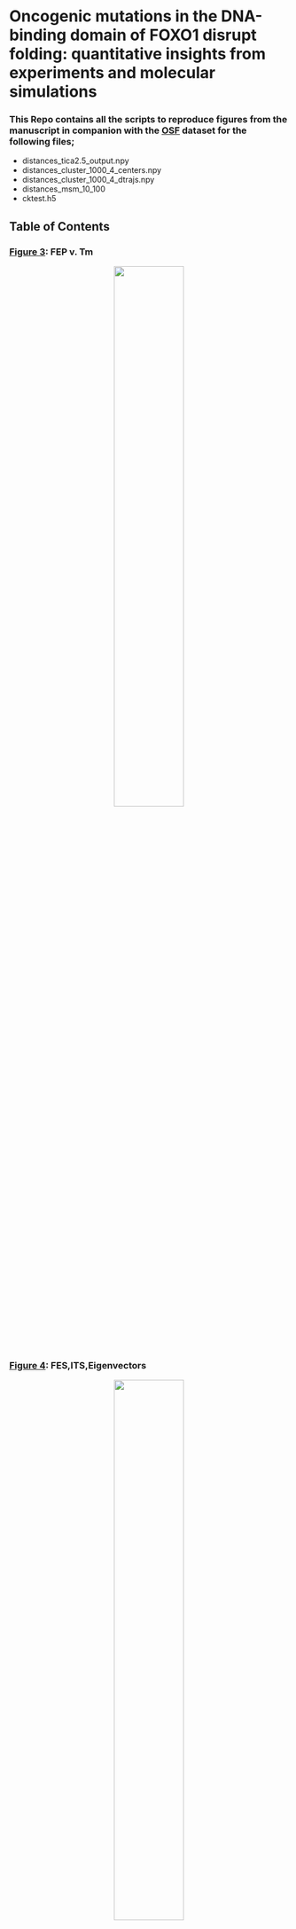 # Oncogenic mutations in the DNA-binding domain of FOXO1 disrupt folding: quantitative insights from experiments and molecular simulations
### This Repo contains all the scripts to reproduce figures from the manuscript in companion with the [OSF](https://osf.io/t7h5b/) dataset for the following files;
- distances_tica2.5_output.npy
- distances_cluster_1000_4_centers.npy
- distances_cluster_1000_4_dtrajs.npy
- distances_msm_10_100
- cktest.h5

## Table of Contents
### [Figure 3](./Figure_3): FEP v. Tm

<p align="center">
  <a href="./Figure_3">
  <img src="Figure_3/Figure3.png" width="50%" height="50%"/>
  </a>
</p>

### [Figure 4](./Figure_4): FES,ITS,Eigenvectors

<p align="center">
  <a href="./Figure_4">
  <img src="Figure_4/Figure4_nolabels.png" width="50%" height="50%"/>
  </a>
</p>

### [Figure 5](./Figure_5): Secondary Structure map & Contact map.

<p align="center">
  <a href="./Figure_5">
  <img src="Figure_5/Figure_5.png" width="50%" height="50%"/>
  </a>
</p>

### [Figure 6](./Figure_6): SASA Comparison of states and FEP tripeptide model for mutant residues.

<p align="center">
  <a href="./Figure_6">
  <img src="Figure_6/sasa_mut_bar.png" width="50%" height="50%"/>
  </a>
</p>

### [Figure 7](./Figure_7): Comaprison of HT model, alchem. FEP, & FOLDX.

<p align="center">
  <a href="./Figure_7">
  <img src="Figure_7/Figure7.png" width="50%" height="50%"/>
  </a>
</p>

### [tm2ddG](./tm2ddG): Convert tm to ddG.

<p align="center">
  <a href="./tm2ddG">
  <img src="tm2ddG/simpleg.png" width="50%" height="50%" />
  </a>
</p>

### [HT Model](./HT_model) : Calculate ddG using HT model.

<p align="center">
  <a href="./HT_model">
  <img src="HT_model/HT_model.png" width="50%" height="50%" />
  </a>
</p>

### [Figure S1](./DSCvTSA): Tm for DSC and TSA.

<p align="center">
  <a href="./DSCvTSA">
  <img src="DSCvTSA/DSCvTSA.png" width="50%" height="50%"/>
  </a>
</p>

### [Figure S2](./figure_S2,4): Startting Structures in TICA space.

<p align="center">
  <a href="./figure_S2,4">
  <img src="figure_S2,4/initial_confs.png" width="50%" height="50%"/>
  </a>
</p>

### [Figure S3](./Figure_S3): State Transition Counts.

<p align="center">
  <a href="./Figure_S3">
  <img src="Figure_S3/counts.png" width="50%" height="50%"/>
  </a>
</p>

### [Figure S4](./figure_S2,4): Transition TICA projections.

<p align="center">
  <a href="./figure_S2,4">
  <img src="figure_S2,4/example_trajectories.png" width="50%" height="50%"/>
  </a>
</p>

### [Figure S6](./Figure_S6): Forward and Backwards Convergence of FEP.

<p align="center">
  <a href="./Figure_S6">
  <img src="Figure_S6/SI_Figure1.png" width="50%" height="50%"/>
  </a>
</p>

### [Figure S7](./Figure_S7): Overlap Matrix for FEP.

<p align="center">
  <a href="./Figure_S7">
  <img src="Figure_S7/SI_Figure2.png" width="50%" height="50%"/>
  </a>
</p>

### [Figure S8](./Figure_SI8):VAMP2 scoring for TICA lag & dimension and Clustering

<p align="center">
  <a href="./Figure_SI8">
  <img src="Figure_SI8/Figure_SI8.png" width="50%" height="50%"/>
  </a>
</p>

### [Figure S9](./Figure_SI9): 3 State MSM CK test

<p align="center">
  <a href="./Figure_SI9">
  <img src="Figure_SI9/FOX01_cktest.png" width="50%" height="50%"/>
  </a>
</p>
